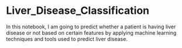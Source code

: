 # Liver_Disease_Classification

In this notebook, I am going to predict whether a patient is having liver disease or not based on certain features by applying machine learning techniques and tools used to predict liver disease.
